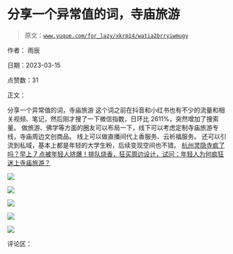 # 分享一个异常值的词，寺庙旅游

> 原文：[`www.yuque.com/for_lazy/xkrm14/watia2brryiwmugy`](https://www.yuque.com/for_lazy/xkrm14/watia2brryiwmugy)

作者： 雨辰

日期：2023-03-15

点赞数：31

正文：

分享一个异常值的词，寺庙旅游 这个词之前在抖音和小红书也有不少的流量和相关视频、笔记，然后刚才搜了一下微信指数，日环比 2611%，突然增加了搜索量。 做旅游、佛学等方面的圈友可以布局一下，线下可以考虑定制寺庙旅游专线，寺庙周边文创商品。 线上可以做直播间代上香服务、云祈福服务。 还可以引流到私域，基本上都是年轻的大学生粉，后续变现空间也不错。 [杭州灵隐寺疯了吗？早上 7 点被年轻人挤爆！排队烧香，狂买周边设计，试问：年轻人为何疯狂迷上寺庙旅游？](https://mp.weixin.qq.com/s/jknj1lU5iHG7NsyLUD5B_Q)

![](img/6eb27bf939d20f0b4d5a4f990ba519d9.png)  

![](img/06e9bd8a74b387aa7bab97653b917293.png)  

![](img/126f2f5827d01caa54d7878ba0e2dac9.png)  

![](img/f5d436878463f51f2d60e4c65688a67f.png)  

![](img/04a0f1f678a8f55759a67a6d27614ee5.png)  

评论区：



